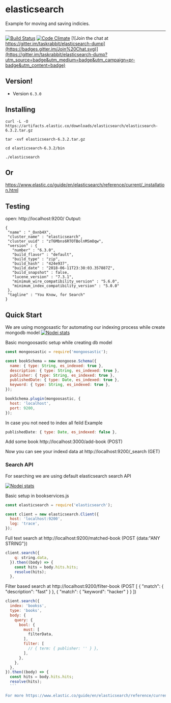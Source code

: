 elasticsearch
==================

Example for moving and saving indicies.

---

[![Build Status](https://secure.travis-ci.org/taskrabbit/elasticsearch-dump.png?branch=master)](http://travis-ci.org/taskrabbit/elasticsearch-dump)  [![Code Climate](https://codeclimate.com/github/taskrabbit/elasticsearch-dump/badges/gpa.svg)](https://codeclimate.com/github/taskrabbit/elasticsearch-dump)
[![Join the chat at https://gitter.im/taskrabbit/elasticsearch-dump](https://badges.gitter.im/Join%20Chat.svg)](https://gitter.im/taskrabbit/elasticsearch-dump?utm_source=badge&utm_medium=badge&utm_campaign=pr-badge&utm_content=badge)

## Version!

- Version `6.3.0`  

## Installing


```
curl -L -O https://artifacts.elastic.co/downloads/elasticsearch/elasticsearch-6.3.2.tar.gz
```
```
tar -xvf elasticsearch-6.3.2.tar.gz
```
```
cd elasticsearch-6.3.2/bin
```
```
./elasticsearch
```
## Or
https://www.elastic.co/guide/en/elasticsearch/reference/current/_installation.html

## Testing

 open:  http://localhost:9200/
 Output: 
 ```
 {
  "name" : "_Oxnb4X",
  "cluster_name" : "elasticsearch",
  "cluster_uuid" : "zT6Mbns6RTOTBolnMSmOqw",
  "version" : {
    "number" : "6.3.0",
    "build_flavor" : "default",
    "build_type" : "zip",
    "build_hash" : "424e937",
    "build_date" : "2018-06-11T23:38:03.357887Z",
    "build_snapshot" : false,
    "lucene_version" : "7.3.1",
    "minimum_wire_compatibility_version" : "5.6.0",
    "minimum_index_compatibility_version" : "5.0.0"
  },
  "tagline" : "You Know, for Search"
}
```

## Quick Start
We are using mongosastic for automating our indexing process while create mongodb model
[![Nodei stats](https://nodei.co/npm/mongoosastic.png?downloads=true)](https://npmjs.org/package/elasticdump)

Basic mongoosastic setup while creating db model
```js
const mongoosastic = require('mongoosastic');

const bookSchema = new mongoose.Schema({
  name: { type: String, es_indexed: true },
  description: { type: String, es_indexed: true },
  publisher: { type: String, es_indexed: true },
  publishedDate: { type: Date, es_indexed: true },
  keyword: { type: String, es_indexed: true },
});

bookSchema.plugin(mongoosastic, {
  host: 'localhost',
  port: 9200,
});
```
In case you not need to index all feild
Example
```js
publishedDate: { type: Date, es_indexed: false },
```
Add some book http://localhost:3000/add-book (POST)

Now you can see your indexd data at http://localhost:9200/_search  (GET)

### Search API
For searching we are using default elasticsearch search API

[![Nodei stats](https://nodei.co/npm/elasticsearch.png?downloads=true)](https://npmjs.org/package/elasticdump)

Basic setup in bookservices.js
```js
const elasticsearch = require('elasticsearch');

const client = new elasticsearch.Client({
  host: 'localhost:9200',
  log: 'trace',
});
```
Full text search at http://localhost:9200/matched-book  (POST  {data:"ANY STRING"})
```js
client.search({
    q: string.data,
  }).then((body) => {
    const hits = body.hits.hits;
    resolve(hits);
  }, 
  ```
  Filter based search at http://localhost:9200/filter-book  (POST [
	{ "match": { "description": "fast" } },
	 { "match": { "keyword": "hacker" } }
	])
  ```js
  client.search({
    index: 'bookss',
    type: 'books',
    body: {
      query: {
        bool: {
          must: [
            filterData,
          ],
          filter: [
            // { term: { publisher: '' } },
          ],
        },
      },
    },
  }).then((body) => {
    const hits = body.hits.hits;
    resolve(hits);
    ```

For more https://www.elastic.co/guide/en/elasticsearch/reference/current/index.html
